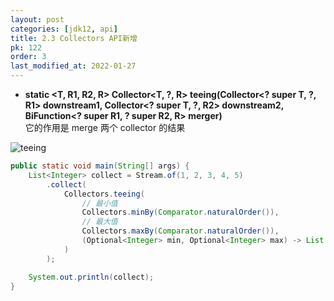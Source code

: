 ```yaml
---
layout: post
categories: [jdk12, api]
title: 2.3 Collectors API新增
pk: 122
order: 3
last_modified_at: 2022-01-27
---
```


- **static <T, R1, R2, R>
  Collector<T, ?, R> teeing(Collector<? super T, ?, R1> downstream1,
  Collector<? super T, ?, R2> downstream2,
  BiFunction<? super R1, ? super R2, R> merger)**  
它的作用是 merge 两个 collector 的结果

![teeing]({{site.cdn}}/assets/12/2.3.jpg)

```java
public static void main(String[] args) {
    List<Integer> collect = Stream.of(1, 2, 3, 4, 5)
        .collect(
            Collectors.teeing(
                // 最小值
                Collectors.minBy(Comparator.naturalOrder()),
                // 最大值
                Collectors.maxBy(Comparator.naturalOrder()),
                (Optional<Integer> min, Optional<Integer> max) -> List.of(min.orElseThrow(), max.orElseThrow())
            )
        );

    System.out.println(collect);
}
```